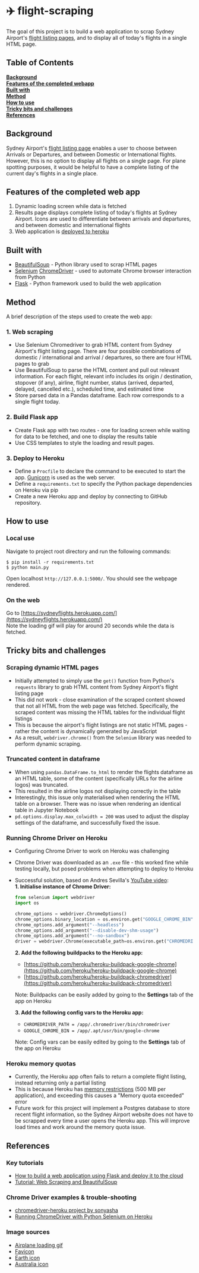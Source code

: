 # :airplane: flight-scraping
The goal of this project is to build a web application to scrap Sydney Airport's [flight listing pages](https://www.sydneyairport.com.au/flights/), and to display all of today's flights in a single HTML page.

## Table of Contents
**[Background](#Background)**<br>
**[Features of the completed webapp](#Features-of-the-completed-web-app)**<br>
**[Built with](#Build-with)**<br>
**[Method](#Method)**<br>
**[How to use](#How-to-use)**<br>
**[Tricky bits and challenges](#Tricky-bits-and-challenges)**<br>
**[References](#References)**<br>

## Background
Sydney Airport's [flight listing page](https://www.sydneyairport.com.au/flights/) enables a user to choose between Arrivals or Departures, and between Domestic or International flights. However, this is no option to display all flights on a single page. For plane spotting purposes, it would be helpful to have a complete listing of the current day's flights in a single place.


## Features of the completed web app
1. Dynamic loading screen while data is fetched
2. Results page displays complete listing of today's flights at Sydney Airport. Icons are used to differentiate between arrivals and departures, and between domestic and international flights
3. Web application is [deployed to heroku](https://sydneyflights.herokuapp.com/)


## Built with
- [BeautifulSoup](https://www.crummy.com/software/BeautifulSoup/bs4/doc/) - Python library used to scrap HTML pages
- [Selenium](https://pypi.org/project/selenium/) [ChromeDriver](http://chromedriver.chromium.org/getting-started) - used to automate Chrome browser interaction from Python
- [Flask](https://flask.palletsprojects.com/en/1.0.x/) - Python framework used to build the web application


## Method
A brief description of the steps used to create the web app:

### 1. Web scraping
- Use Selenium Chromedriver to grab HTML content from Sydney Airport's flight listing page. There are four possible combinations of domestic / international and arrival / departures, so there are four HTML pages to grab
- Use BeautifulSoup to parse the HTML content and pull out relevant information. For each flight, relevant info includes its origin / destination, stopover (if any), airline, flight number, status (arrived, departed, delayed, cancelled etc.), scheduled time, and estimated time
- Store parsed data in a Pandas dataframe. Each row corresponds to a single flight today.

### 2. Build Flask app
- Create Flask app with two routes - one for loading screen while waiting for data to be fetched, and one to display the results table
- Use CSS templates to style the loading and result pages.

### 3. Deploy to Heroku
- Define a `Procfile` to declare the command to be executed to start the app. [Gunicorn](https://gunicorn.org/) is used as the web server.
- Define a `requirements.txt` to specify the Python package dependencies on Heroku via pip
- Create a new Heroku app and deploy by connecting to GitHub repository.


## How to use

### Local use
Navigate to project root directory and run the following commands:
```console
$ pip install -r requirements.txt
$ python main.py
```
Open localhost `http://127.0.0.1:5000/`. You should see the webpage rendered.

### On the web
Go to [https://sydneyflights.herokuapp.com/](https://sydneyflights.herokuapp.com/)  
Note the loading gif will play for around 20 seconds while the data is fetched.

## Tricky bits and challenges
### Scraping dynamic HTML pages
- Initially attempted to simply use the `get()` function from Python's `requests` library to grab HTML content from Sydney Airport's flight listing page
- This did not work - close examination of the scraped content showed that not all HTML from the web page was fetched. Specifically, the scraped content was missing the HTML tables for the individual flight listings
- This is because the airport's flight listings are not static HTML pages - rather the content is dynamically generated by JavaScript
- As a result, `webdriver.chrome()` from the `Selenium` library was needed to perform dynamic scraping.
 
### Truncated content in dataframe
- When using `pandas.DataFrame.to_html` to render the flights dataframe as an HTML table, some of the content (specifically URLs for the airline logos) was truncated.
- This resulted in the airline logos not displaying correctly in the table
- Interestingly, this issue only materialised when rendering the HTML table on a browser. There was no issue when rendering an identical table in Jupyter Notebook
- `pd.options.display.max_colwidth = 200` was used to adjust the display settings of the dataframe, and successfully fixed the issue.

### Running Chrome Driver on Heroku
- Configuring Chrome Driver to work on Heroku was challenging
- Chrome Driver was downloaded as an `.exe` file - this worked fine while testing locally, but posed problems when attempting to deploy to Heroku
- Successful solution, based on Andres Sevilla's [YouTube video](https://www.youtube.com/watch?v=Ven-pqwk3ec&fbclid=IwAR2zpRZK8rdvqgzsOPcwMZMzpp8N-hE6YlMcW-mQivaxy2u7iXmwCDe-Mcw):  
**1. Initialise instance of Chrome Driver:**
    ```python
    from selenium import webdriver
    import os

    chrome_options = webdriver.ChromeOptions()
    chrome_options.binary_location = os.environ.get("GOOGLE_CHROME_BIN")
    chrome_options.add_argument("--headless")
    chrome_options.add_argument("--disable-dev-shm-usage")
    chrome_options.add_argument("--no-sandbox")
    driver = webdriver.Chrome(executable_path=os.environ.get("CHROMEDRIVER_PATH"), chrome_options=chrome_options)
    ```

    **2. Add the following buildpacks to the Heroku app:**
    - [https://github.com/heroku/heroku-buildpack-google-chrome](https://github.com/heroku/heroku-buildpack-google-chrome)
    - [https://github.com/heroku/heroku-buildpack-chromedriver](https://github.com/heroku/heroku-buildpack-chromedriver)
    
    Note: Buildpacks can be easily added by going to the **Settings** tab of the app on Heroku

    **3. Add the following config vars to the Heroku app:**
    - `CHROMEDRIVER_PATH = /app/.chromedriver/bin/chromedriver`
    - `GOOGLE_CHROME_BIN = /app/.apt/usr/bin/google-chrome`
    
    Note: Config vars can be easily edited by going to the **Settings** tab of the app on Heroku


### Heroku memory quotas
- Currently, the Heroku app often fails to return a complete flight listing, instead returning only a partial listing
- This is because Heroku has [memory restrictions](https://devcenter.heroku.com/articles/limits) (500 MB per application), and exceeding this causes a "Memory quota exceeded" error
- Future work for this project will implement a Postgres database to store recent flight information, so the Sydney Airport website does not have to be scrapped every time a user opens the Heroku app. This will improve load times and work around the memory quota issue.


## References

### Key tutorials
- [How to build a web application using Flask and deploy it to the cloud](https://www.freecodecamp.org/news/how-to-build-a-web-application-using-flask-and-deploy-it-to-the-cloud-3551c985e492/)
- [Tutorial: Web Scraping and BeautifulSoup](https://www.dataquest.io/blog/web-scraping-beautifulsoup/)

### Chrome Driver examples & trouble-shooting
- [chromedriver-heroku project by sonyasha](https://github.com/sonyasha/chromedriver-heroku)
- [Running ChromeDriver with Python Selenium on Heroku](https://www.youtube.com/watch?v=Ven-pqwk3ec&fbclid=IwAR2zpRZK8rdvqgzsOPcwMZMzpp8N-hE6YlMcW-mQivaxy2u7iXmwCDe-Mcw)

### Image sources
- [Airplane loading gif](https://www.pinterest.se/pin/261631059581218212/)
- [Favicon](https://www.flaticon.com/free-icon/travel_201623)
- [Earth icon](https://www.flaticon.com/free-icon/worldwide_814513)
- [Australia icon](https://www.flaticon.com/free-icon/australia_297029)